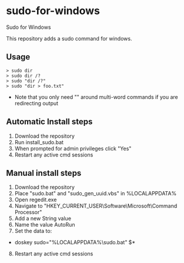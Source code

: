 # sudo-for-windows
Sudo for Windows

This repository adds a sudo command for windows.
## Usage
```
> sudo dir
> sudo dir /?
> sudo "dir /?"
> sudo "dir > foo.txt"
```
  - Note that you only need "" around multi-word commands if you are redirecting output

## Automatic Install steps
1. Download the repository
2. Run install_sudo.bat
3. When prompted for admin privileges click "Yes"
4. Restart any active cmd sessions

## Manual install steps
1. Download the repository
2. Place "sudo.bat" and "sudo_gen_uuid.vbs" in %LOCALAPPDATA%
3. Open regedit.exe
4. Navigate to "HKEY_CURRENT_USER\Software\Microsoft\Command Processor"
5. Add a new String value
6. Name the value AutoRun
7. Set the data to:
  - doskey sudo="%LOCALAPPDATA%\sudo.bat" $*
8. Restart any active cmd sessions

